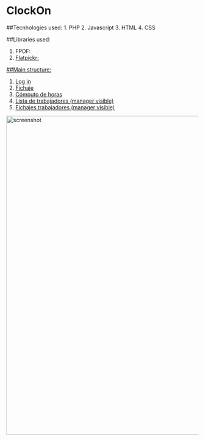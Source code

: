 <h1>ClockOn</h1>
##Tecnhologies used:
  1. PHP
  2. Javascript
  3. HTML
  4. CSS

##Libraries used:
  1. FPDF: <a href= "https://www.fpdf.org/"/>
  2. Flatpickr: <a href="https://github.com/flatpickr/flatpickr"/>

##Main structure:
  1. Log in
  2. Fichaje
  3. Cómputo de horas
  4. Lista de trabajadores (manager visible)
  5. Fichajes trabajadores (manager visible)
<img width="835" alt="screenshot" src="https://github.com/user-attachments/assets/6201caa1-c257-4cc4-9118-a9b262039312">
